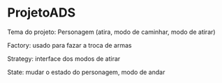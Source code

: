# ProjetoADS

Tema do projeto: Personagem (atira, modo de caminhar, modo de atirar)

Factory: usado para fazar a troca de armas

Strategy: interface dos modos de atirar

State: mudar o estado do personagem, modo de andar
